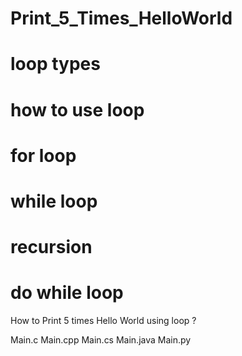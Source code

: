 # Print_5_Times_HelloWorld
# loop types 
# how to use loop
# for loop
# while loop
# recursion
# do while loop

How to Print 5 times Hello World using loop ?

Main.c
Main.cpp
Main.cs
Main.java
Main.py
